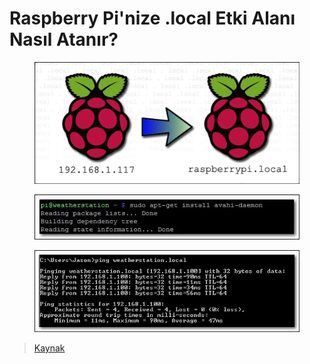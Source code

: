 # Raspberry Pi'nize .local Etki Alanı Nasıl Atanır?

<figure><img src="../../.gitbook/assets/RaspberryPi.local.png" alt=""><figcaption></figcaption></figure>

<figure><img src="../../.gitbook/assets/pi@weatherstation.png" alt=""><figcaption></figcaption></figure>

<figure><img src="../../.gitbook/assets/weatherstation.local.png" alt=""><figcaption></figcaption></figure>

> [Kaynak](https://www.howtogeek.com/167190/how-and-why-to-assign-the-.local-domain-to-your-raspberry-pi/)
